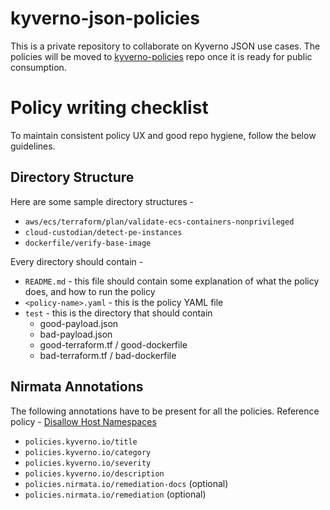 # kyverno-json-policies

This is a private repository to collaborate on Kyverno JSON use cases. The policies will be moved to [kyverno-policies](https://github.com/nirmata/kyverno-policies) repo once it is ready for public consumption.

# Policy writing checklist

To maintain consistent policy UX and good repo hygiene, follow the below guidelines.

## Directory Structure
Here are some sample directory structures -
* `aws/ecs/terraform/plan/validate-ecs-containers-nonprivileged`
* `cloud-custodian/detect-pe-instances`
* `dockerfile/verify-base-image`

Every directory should contain -
* `README.md` - this file should contain some explanation of what the policy does, and how to run the policy
* `<policy-name>.yaml` - this is the policy YAML file
* `test` - this is the directory that should contain
    * good-payload.json
    * bad-payload.json
    * good-terraform.tf / good-dockerfile
    * bad-terraform.tf / bad-dockerfile

## Nirmata Annotations

The following annotations have to be present for all the policies. Reference policy - [Disallow Host Namespaces](https://github.com/nirmata/kyverno-policies/blob/789c79d510db09df38957047e3d29900f8e803da/pod-security/baseline/disallow-host-namespaces/disallow-host-namespaces.yaml#L6-L17)
* `policies.kyverno.io/title`
* `policies.kyverno.io/category`
* `policies.kyverno.io/severity`
* `policies.kyverno.io/description`
* `policies.nirmata.io/remediation-docs` (optional)
* `policies.nirmata.io/remediation` (optional)

